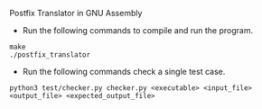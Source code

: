 Postfix Translator in GNU Assembly

* Run the following commands to compile and run the program. 
```
make
./postfix_translator
```

* Run the following commands check a single test case.
```
python3 test/checker.py checker.py <executable> <input_file> <output_file> <expected_output_file>
```
